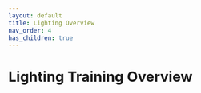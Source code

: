 ```yaml
---
layout: default
title: Lighting Overview
nav_order: 4
has_children: true
---
```


# Lighting Training Overview